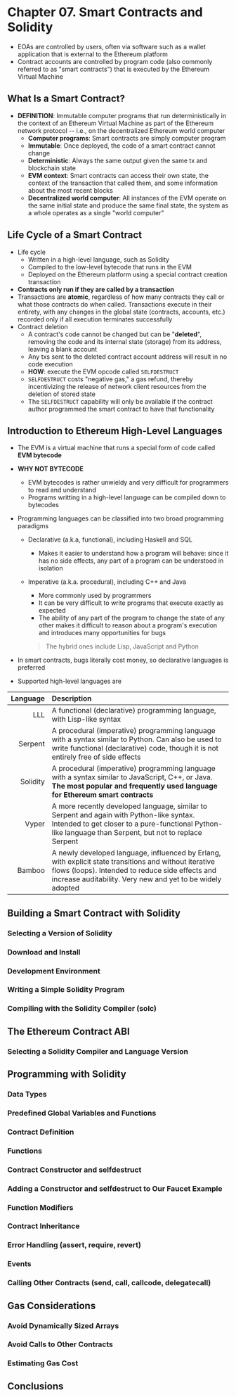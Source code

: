 # Chapter 07. Smart Contracts and Solidity

- EOAs are controlled by users, often via software such as a wallet application that is external to the Ethereum platform
- Contract accounts are controlled by program code (also commonly referred to as "smart contracts") that is executed by the Ethereum Virtual Machine

## What Is a Smart Contract?

- **DEFINITION**: Immutable computer programs that run deterministically in the context of an Ethereum Virtual Machine as part of the Ethereum network protocol -- i.e., on the decentralized Ethereum world computer
  - **Computer programs**: Smart contracts are simply computer program
  - **Immutable**: Once deployed, the code of a smart contract cannot change
  - **Deterministic**: Always the same output given the same tx and blockchain state
  - **EVM context**: Smart contracts can access their own state, the context of the transaction that called them, and some information about the most recent blocks
  - **Decentralized world computer**: All instances of the EVM operate on the same initial state and produce the same final state, the system as a whole operates as a single "world computer"

## Life Cycle of a Smart Contract

- Life cycle
  - Written in a high-level language, such as Solidity
  - Compiled to the low-level bytecode that runs in the EVM
  - Deployed on the Ethereum platform using a special contract creation transaction
- **Contracts only run if they are called by a transaction**
- Transactions are **atomic**, regardless of how many contracts they call or what those contracts do when called. Transactions execute in their entirety, with any changes in the global state (contracts, accounts, etc.) recorded only if all execution terminates successfully
- Contract deletion
  - A contract's code cannot be changed but can be "**deleted**", removing the code and its internal state (storage) from its address, leaving a blank account
  - Any txs sent to the deleted contract account address will result in no code execution
  - **HOW**: execute the EVM opcode called `SELFDESTRUCT`
  - `SELFDESTRUCT` costs "negative gas," a gas refund, thereby incentivizing the release of network client resources from the deletion of stored state
  - The `SELFDESTRUCT` capability will only be available if the contract author programmed the smart contract to have that functionality

## Introduction to Ethereum High-Level Languages

- The EVM is a virtual machine that runs a special form of code called **EVM bytecode**
- **WHY NOT BYTECODE**
  - EVM bytecodes is rather unwieldy and very difficult for programmers to read and understand
  - Programs writting in a high-level language can be compiled down to bytecodes
- Programming languages can be classified into two broad programming paradigms

  - Declarative (a.k.a, functional), including Haskell and SQL
    - Makes it easier to understand how a program will behave: since it has no side effects, any part of a program can be understood in isolation
  - Imperative (a.k.a. procedural), including C++ and Java

    - More commonly used by programmers
    - It can be very difficult to write programs that execute exactly as expected
    - The ability of any part of the program to change the state of any other makes it difficult to reason about a program's execution and introduces many opportunities for bugs

    > The hybrid ones include Lisp, JavaScript and Python

- In smart contracts, bugs literally cost money, so declarative languages is preferred
- Supported high-level languages are

| Language | Description                                                                                                                                                                                                             |
| -------: | :---------------------------------------------------------------------------------------------------------------------------------------------------------------------------------------------------------------------- |
|      LLL | A functional (declarative) programming language, with Lisp-like syntax                                                                                                                                                  |
|  Serpent | A procedural (imperative) programming language with a syntax similar to Python. Can also be used to write functional (declarative) code, though it is not entirely free of side effects                                 |
| Solidity | A procedural (imperative) programming language with a syntax similar to JavaScript, C++, or Java. **The most popular and frequently used language for Ethereum smart contracts**                                        |
|    Vyper | A more recently developed language, similar to Serpent and again with Python-like syntax. Intended to get closer to a pure-functional Python-like language than Serpent, but not to replace Serpent                     |
|   Bamboo | A newly developed language, influenced by Erlang, with explicit state transitions and without iterative flows (loops). Intended to reduce side effects and increase auditability. Very new and yet to be widely adopted |

## Building a Smart Contract with Solidity

### Selecting a Version of Solidity

### Download and Install

### Development Environment

### Writing a Simple Solidity Program

### Compiling with the Solidity Compiler (solc)

## The Ethereum Contract ABI

### Selecting a Solidity Compiler and Language Version

## Programming with Solidity

### Data Types

### Predefined Global Variables and Functions

### Contract Definition

### Functions

### Contract Constructor and selfdestruct

### Adding a Constructor and selfdestruct to Our Faucet Example

### Function Modifiers

### Contract Inheritance

### Error Handling (assert, require, revert)

### Events

### Calling Other Contracts (send, call, callcode, delegatecall)

## Gas Considerations

### Avoid Dynamically Sized Arrays

### Avoid Calls to Other Contracts

### Estimating Gas Cost

## Conclusions
